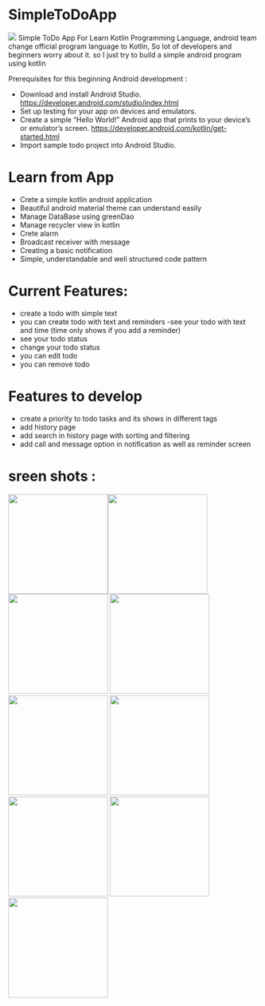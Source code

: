 # SimpleToDoApp

![](https://image.ibb.co/j1wW3Q/binu.png)
Simple ToDo App For Learn Kotlin Programming Language, android team change  official program language to Kotlin, So lot of developers and beginners worry about it.
so I  just try to build a simple android  program using  kotlin 

Prerequisites for this beginning Android development :

 - Download and install Android Studio.
  https://developer.android.com/studio/index.html
 - Set up testing for your app on devices and emulators.
 - Create a simple “Hello World!” Android app that prints to your device’s or emulator’s screen.
  https://developer.android.com/kotlin/get-started.html
- Import sample todo project into Android Studio.

# Learn from App
  
  - Crete a simple kotlin android application 
- Beautiful android material theme can understand easily 
-	Manage DataBase using greenDao
 - Manage recycler view in kotlin
 - Crete alarm
  - Broadcast receiver with message
  - Creating a basic notification
- 	Simple, understandable and well structured code pattern 
  
# Current Features:

 - create a todo with simple text
  - you can create todo with text and reminders 
  -see your todo with text and time (time only shows if you add a reminder)
  - see your todo status
  - change your todo status
  - you can edit todo
  - you can remove todo
  
 # Features to develop 
 
- create a priority to todo tasks and its shows in different tags
- add history page
- add search in history page with sorting and filtering
- add call and message option in notification as well as reminder screen

# sreen shots : 

<img src="https://raw.githubusercontent.com/BinushBabu/Simple-ToDo-App-For-Learn-Kotlin-Programming-Language/master/scren%20shots/1.png" width="200"><img src="https://raw.githubusercontent.com/BinushBabu/Simple-ToDo-App-For-Learn-Kotlin-Programming-Language/master/scren%20shots/2.png" width="200"><img src="https://raw.githubusercontent.com/BinushBabu/Simple-ToDo-App-For-Learn-Kotlin-Programming-Language/master/scren%20shots/3.png" width="200">
<img src="https://raw.githubusercontent.com/BinushBabu/Simple-ToDo-App-For-Learn-Kotlin-Programming-Language/master/scren%20shots/4.png" width="200">
<img src="https://raw.githubusercontent.com/BinushBabu/Simple-ToDo-App-For-Learn-Kotlin-Programming-Language/master/scren%20shots/5.png" width="200">
<img src="https://raw.githubusercontent.com/BinushBabu/Simple-ToDo-App-For-Learn-Kotlin-Programming-Language/master/scren%20shots/6.png" width="200">
<img src="https://raw.githubusercontent.com/BinushBabu/Simple-ToDo-App-For-Learn-Kotlin-Programming-Language/master/scren%20shots/7.png" width="200">
<img src="https://raw.githubusercontent.com/BinushBabu/Simple-ToDo-App-For-Learn-Kotlin-Programming-Language/master/scren%20shots/8.png" width="200">
<img src="https://raw.githubusercontent.com/BinushBabu/Simple-ToDo-App-For-Learn-Kotlin-Programming-Language/master/scren%20shots/9.png" width="200">


 
 


